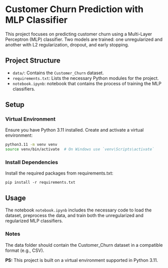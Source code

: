 # Customer Churn Prediction with MLP Classifier

This project focuses on predicting customer churn using a Multi-Layer Perceptron (MLP) classifier. Two models are trained: one unregularized and another with L2 regularization, dropout, and early stopping.

## Project Structure

- `data/`: Contains the `Customer_Churn` dataset.
- `requirements.txt`: Lists the necessary Python modules for the project.
- `notebook.ipynb`: notebook that contains the process of training the MLP classifiers.

## Setup

### Virtual Environment

Ensure you have Python 3.11 installed. Create and activate a virtual environment:

```sh
python3.11 -m venv venv
source venv/bin/activate  # On Windows use `venv\Scripts\activate`
```

### Install Dependencies

Install the required packages from requirements.txt:

```
pip install -r requirements.txt
```

## Usage

The notebook ```notebook.ipynb``` includes the necessary code to load the dataset, preprocess the data, and train both the unregularized and regularized MLP classifiers.

### Notes
The data folder should contain the Customer_Churn dataset in a compatible format (e.g., CSV).

**PS:** This project is built on a virtual environment supported in Python 3.11.
